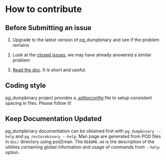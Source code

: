 # How to contribute

## Before Submitting an issue

1. Upgrade to the latest version of pg_dumpbinary and see if the problem remains

2. Look at the [closed issues](https://github.com/darold/pg_dumpbinary/issues?state=closed), we may have already answered a similar problem

3. [Read the doc](http://darold.github.com/pg_dumpbinary/). It is short and useful.


## Coding style

pg_dumpbinary project provides a [.editorconfig](http://editorconfig.org/) file to
setup consistent spacing in files. Please follow it!


## Keep Documentation Updated

pg_dumpbinary documentation can be obtained first with `pg_dumpbinary --help`
and `pg_restorebinary --help`. Man page are generated from POD files in `doc/`
directory using pod2man. The `README.md` is the description of the utilities
containing global information and usage of commands from `--help` option.


